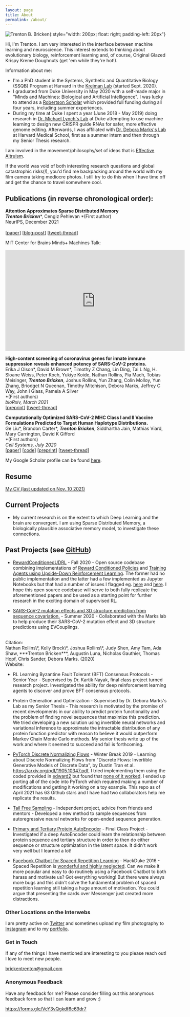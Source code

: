 ```yaml
---
layout: page
title: About
permalink: /about/
---
```


![Trenton B. Bricken](../images/TrentonBricken.jpg){:style="width: 200px; float: right; padding-left: 20px"}

Hi, I'm Trenton. I am very interested in the interface between machine learning and neuroscience. This interest extends to thinking about evolutionary biology, reinforcement learning and, of course, Original Glazed Krispy Kreme Doughnuts (get 'em while they're hot!).

Information about me:
* I'm a PhD student in the Systems, Synthetic and Quantitative Biology (SSQB) Program at Harvard in the [Kreiman Lab](http://klab.tch.harvard.edu/publications/publications.html#sthash.dUJc7Kpv.dpbs) (started Sept. 2020).
* I graduated from Duke University in May 2020 with a self-made major in "Minds and Machines: Biological and Artificial Intelligence". I was lucky to attend as a [Robertson Scholar](https://robertsonscholars.org/) which provided full funding during all four years, including summer experiences.
* During my time at Duke I spent a year (June 2018 - May 2019) doing research in [Dr. Michael Lynch's Lab](https://lynchlab.pratt.duke.edu) at Duke attempting to use machine learning to design new CRISPR guide RNAs for safer, more effective genome editing. Afterwards, I was affiliated with [Dr. Debora Marks's Lab](https://marks.hms.harvard.edu) at Harvard Medical School, first as a summer intern and then through my Senior Thesis research.

I am involved in the movement/philosophy/set of ideas that is [Effective Altruism](https://www.effectivealtruism.org).

If the world was void of both interesting research questions and global catastrophic risks(!), you'd find me backpacking around the world with my film camera taking mediocre photos. I still try to do this when I have time off and get the chance to travel somewhere cool.

## Publications (in reverse chronological order):

**Attention Approximates Sparse Distributed Memory**<br>
***Trenton Bricken***\*, Cengiz Pehlevan
\*(First author)<br>
NeurIPS, December 2021<br><br>
[[paper](https://openreview.net/forum?id=WVYzd7GvaOM&noteId=l-hU8Fav3x#all)] [[blog-post](https://www.trentonbricken.com/Attention-Approximates-Sparse-Distributed-Memory/)] [[tweet-thread](https://twitter.com/TrentonBricken/status/1458465726503784449?s=20)]<br>

MIT Center for Brains Minds+ Machines Talk:<br>

<iframe width="560" height="315" src="https://www.youtube.com/embed/THIIk7LR9_8" title="YouTube video player" frameborder="0" allow="accelerometer; autoplay; clipboard-write; encrypted-media; gyroscope; picture-in-picture" allowfullscreen></iframe>

**High-content screening of coronavirus genes for innate immune suppression reveals enhanced potency of SARS-CoV-2 proteins.**<br>
Erika J Olson\*, David M Brown\*, Timothy Z Chang, Lin Ding, Tai L Ng, H. Sloane Weiss, Peter Koch, Yukiye Koide, Nathan Rollins, Pia Mach, Tobias Meisinger, ***Trenton Bricken***, Joshus Rollins, Yun Zhang, Colin Molloy, Yun Zhang, Briodget N Queenan, Timothy Mitchison, Debora Marks, Jeffrey C Way, John I Glass, Pamela A Silver<br>
\*(First authors)<br>
*bioRxiv, March 2021*<br>
[[preprint](https://www.biorxiv.org/content/10.1101/2021.03.02.433434v1)] [[tweet-thread](https://twitter.com/TrentonBricken/status/1367141915666317312?s=20)]

**Computationally Optimized SARS-CoV-2 MHC Class I and II Vaccine Formulations Predicted to Target Human Haplotype Distributions.**<br>
Ge Liu\*, Brandon Carter\*, ***Trenton Bricken***, Siddhartha Jain, Mathias Viard, Mary Carrington, David K Gifford<br>
\*(First authors)<br>
*Cell Systems, July 2020*<br>
[[paper](https://www.cell.com/cell-systems/fulltext/S2405-4712%2820%2930238-6#%20)] [[code](https://github.com/gifford-lab/optivax)] [[preprint](https://www.biorxiv.org/content/10.1101/2020.05.16.088989v1)] [[tweet-thread](https://twitter.com/TrentonBricken/status/1262407888842170370?s=20)]

My Google Scholar profile can be found [here](https://scholar.google.com/citations?user=CP6aLusAAAAJ&hl=en).

## Resume

[My CV (last updated on Nov. 10 2021)](../documents/Trenton-Bricken-CV.pdf)

## Current Projects

* My current research is on the extent to which Deep Learning and the brain are convergent. I am using Sparse Distributed Memory, a biologically plausible associative memory model, to investigate these connections.

## Past Projects (see [GitHub](https://github.com/TrentBrick))

* [RewardConditionedUDRL](https://github.com/TrentBrick/RewardConditionedUDRL) - Fall 2020 - Open source codebase combining implementations of [Reward Conditioned Policies](https://arxiv.org/pdf/1912.13465.pdf) and [Training Agents using Upside-Down Reinforcement Learning](https://arxiv.org/abs/1912.02877). The former had no public implementation and the latter had a few implemented as Jupyter Notebooks but that had a number of issues I flagged eg. [here](https://github.com/jscriptcoder/Upside-Down-Reinforcement-Learning/issues/1) and [here](https://github.com/BY571/Upside-Down-Reinforcement-Learning/issues/4#event-3624848392). I hope this open source codebase will serve to both fully replicate the aforementioned papers and be used as a starting point for further research in the exciting domain of supervised RL.

* [SARS-CoV-2 mutation effects and 3D structure prediction from sequence covariation.](https://marks.hms.harvard.edu/sars-cov-2) - Summer 2020 - Collaborated with the Marks lab to help produce their SARS-CoV-2 mutation effect and 3D structure predictions using EVCouplings. <br>
<br>
Citation: <br>
Nathan Rollins\*, Kelly Brock\*, Joshua Rollins\*, Judy Shen, Amy Tam, Ada Shaw, ***Trenton Bricken***, Augustin Luna, Nicholas Gauthier, Thomas Hopf, Chris Sander, Debora Marks. (2020)
<br>
Website: <https://marks.hms.harvard.edu/sars-cov-2>

* RL Learning Byzantine Fault Tolerant (BFT) Consensus Protocols - Senior Year - Supervised by Dr. Kartik Nayak, final class project turned research project. Investigated the ability for deep reinforcement learning agents to discover and prove BFT consensus protocols.

* Protein Generation and Optimization - Supervised by Dr. Debora Marks's Lab as my Senior Thesis - This research is motivated by the promise of recent developments in our ability to predict protein functionality and the problem of finding novel sequences that maximize this prediction. We tried developing a new solution using invertible neural networks and variational inference to approximate the intractable distribution of any protein function predictor with reason to believe it would outperform Markov Chain Monte Carlo methods. My senior thesis write up of the work and where it seemed to succeed and fail is forthcoming.

* [PyTorch Discrete Normalizing Flows](https://github.com/TrentBrick/PyTorchDiscreteFlows) - Winter Break 2019 - Learning about Discrete Normalizing Flows from "Discrete Flows: Invertible Generative Models of Discrete Data", by Dustin Tran et al. <https://arxiv.org/pdf/1905.10347.pdf>, I tried implementing them using the coded provided in [edward2](https://github.com/google/edward2/tree/master/edward2/tensorflow/layers#4-reversible-layers) but found that [none of it worked](https://github.com/google/edward2/issues/148). I ended up porting all of the code into PyTorch which required making a number of modifications and getting it working on a toy example. This repo as of April 2021 has 63 Github stars and I have had two collaborators help me replicate the results.

* [Tail Free Sampling](https://trentbrick.github.io/Tail-Free-Sampling/) - Independent project, advice from friends and mentors - Developed a new method to sample sequences from autoregressive neural networks for open-ended sequence generation.

* [Primary and Tertiary Protein AutoEncoder](https://github.com/TrentBrick/PAE) - Final Class Project - Investigated if a deep AutoEncoder could learn the relationship between protein sequence and tertiary structure in order to then do either sequence or structure optimization in the latent space. It didn't work very well but I learned a lot!

* [Facebook Chatbot for Spaced Repetition Learning](https://github.com/TrentBrick/MMRY) - HackDuke 2016 - Spaced Repetition is [wonderful and highly neglected](https://www.gwern.net/Spaced-repetition). Can we make it more popular and easy to do routinely using a Facebook Chatbot to both harass and motivate us? Got everything working! But there were always more bugs and this didn't solve the fundamental problem of spaced repetition learning still taking a huge amount of motivation. You could argue that presenting the cards over Messenger just created more distractions.  

### Other Locations on the Interwebs

I am pretty active on [Twitter](https://twitter.com/TrentonBricken) and sometimes upload my film photography to [Instagram](https://www.instagram.com/blitz_analog) and to my [portfolio](https://blitz-analog.github.io/).

### Get in Touch

If any of the things I have mentioned are interesting to you please reach out! I love to meet new people.

[brickentrenton@gmail.com](mailto:brickentrenton@gmail.com)

### Anonymous Feedback

Have any feedback for me? Please consider filling out this anonymous feedback form so that I can learn and grow :)

<https://forms.gle/VcY3vQgkdf6c69dr7>
